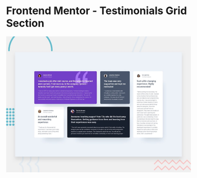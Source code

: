 # Frontend Mentor - Testimonials Grid Section

![Design preview for the Testimonials grid section coding challenge](./desktop-preview.jpg)